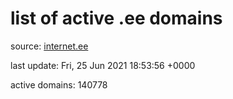 # list of active .ee domains

source: [internet.ee](https://internet.ee/domains/ee-zone-file)

last update: Fri, 25 Jun 2021 18:53:56 +0000

active domains: 140778
